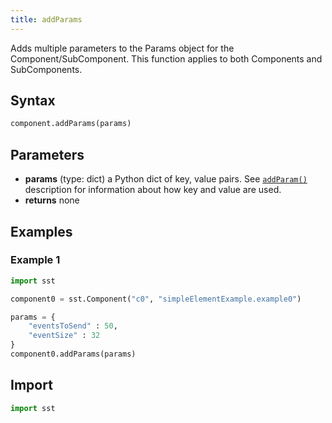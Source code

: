 ```yaml
---
title: addParams
---
```


<!---
SAND2022-6843 O
Source: sst-documentation/manuals/python
--->

Adds multiple parameters to the Params object for the Component/SubComponent. This function applies to both Components and SubComponents.


## Syntax
```python
component.addParams(params)
```

## Parameters
* **params** (type: dict) a Python dict of key, value pairs. See [`addParam()`](addParam) description for information about how key and value are used. 
* **returns** none

## Examples

### Example 1
```python
import sst

component0 = sst.Component("c0", "simpleElementExample.example0")

params = {
	"eventsToSend" : 50,
	"eventSize" : 32
}
component0.addParams(params)
```

## Import
```python
import sst
```
